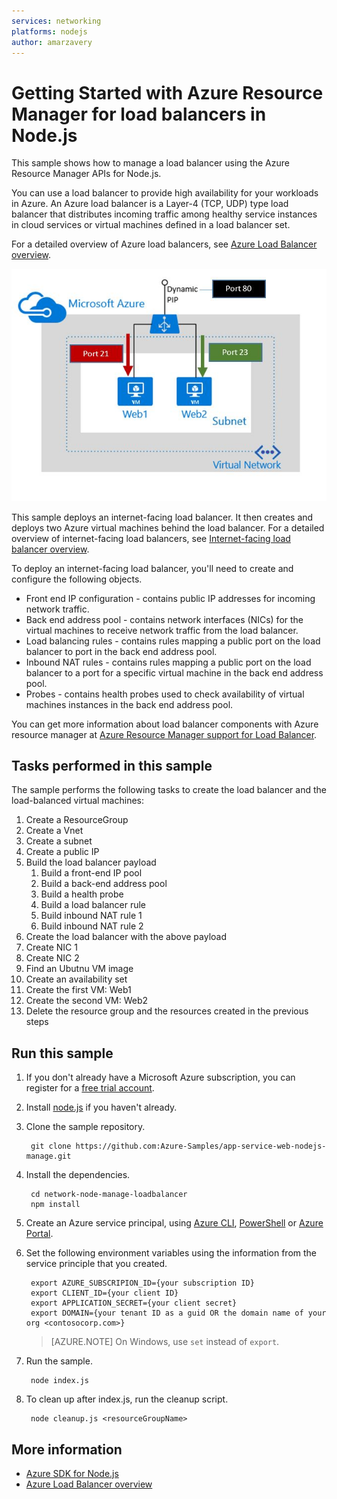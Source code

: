 ```yaml
---
services: networking
platforms: nodejs
author: amarzavery
---
```


# Getting Started with Azure Resource Manager for load balancers in Node.js

This sample shows how to manage a load balancer using the Azure Resource Manager APIs for Node.js.

You can use a load balancer to provide high availability for your workloads in Azure. An Azure load balancer is a Layer-4 (TCP, UDP) type load balancer that distributes incoming traffic among healthy service instances in cloud services or virtual machines defined in a load balancer set.

For a detailed overview of Azure load balancers, see [Azure Load Balancer overview](https://azure.microsoft.com/documentation/articles/load-balancer-overview/).

![alt tag](./lb.JPG)

This sample deploys an internet-facing load balancer. It then creates and deploys two Azure virtual machines behind the load balancer. For a detailed overview of internet-facing load balancers, see [Internet-facing load balancer overview](https://azure.microsoft.com/documentation/articles/load-balancer-internet-overview/).

To deploy an internet-facing load balancer, you'll need to create and configure the following objects.

- Front end IP configuration - contains public IP addresses for incoming network traffic. 
- Back end address pool - contains network interfaces (NICs) for the virtual machines to receive network traffic from the load balancer. 
- Load balancing rules - contains rules mapping a public port on the load balancer to port in the back end address pool.
- Inbound NAT rules - contains rules mapping a public port on the load balancer to a port for a specific virtual machine in the back end address pool.
- Probes - contains health probes used to check availability of virtual machines instances in the back end address pool.

You can get more information about load balancer components with Azure resource manager at [Azure Resource Manager support for Load Balancer](https://azure.microsoft.com/documentation/articles/load-balancer-arm/).

## Tasks performed in this sample

The sample performs the following tasks to create the load balancer and the load-balanced virtual machines: 


1. Create a ResourceGroup
1. Create a Vnet
1. Create a subnet
1. Create a public IP
1. Build the load balancer payload
	1. Build a front-end IP pool
	1. Build a back-end address pool
	1. Build a health probe
	1. Build a load balancer rule
	1. Build inbound NAT rule 1
	1. Build inbound NAT rule 2
1. Create the load balancer with the above payload
1. Create NIC 1
1. Create NIC 2
1. Find an Ubutnu VM image
1. Create an availability set
1. Create the first VM: Web1
1. Create the second VM: Web2
13. Delete the resource group and the resources created in the previous steps

## Run this sample

1. If you don't already have a Microsoft Azure subscription, you can register for a [free trial account](http://go.microsoft.com/fwlink/?LinkId=330212).

1. Install [node.js](https://nodejs.org) if you haven't already.

2. Clone the sample repository.
    
    	git clone https://github.com:Azure-Samples/app-service-web-nodejs-manage.git

3. Install the dependencies.
    
	    cd network-node-manage-loadbalancer
	    npm install    

4. Create an Azure service principal, using 
    [Azure CLI](https://azure.microsoft.com/documentation/articles/resource-group-authenticate-service-principal-cli/),
    [PowerShell](https://azure.microsoft.com/documentation/articles/resource-group-authenticate-service-principal/)
    or [Azure Portal](https://azure.microsoft.com/documentation/articles/resource-group-create-service-principal-portal/).

5. Set the following environment variables using the information from the service principle that you created.
    
	    export AZURE_SUBSCRIPION_ID={your subscription ID}
	    export CLIENT_ID={your client ID}
	    export APPLICATION_SECRET={your client secret}
	    export DOMAIN={your tenant ID as a guid OR the domain name of your org <contosocorp.com>}
    
    > [AZURE.NOTE] On Windows, use `set` instead of `export`.

6. Run the sample.

	    node index.js   

7. To clean up after index.js, run the cleanup script.
    
	    node cleanup.js <resourceGroupName>

## More information

- [Azure SDK for Node.js](https://github.com/Azure/azure-sdk-for-node)
- [Azure Load Balancer overview](https://azure.microsoft.com/documentation/articles/load-balancer-overview/)

